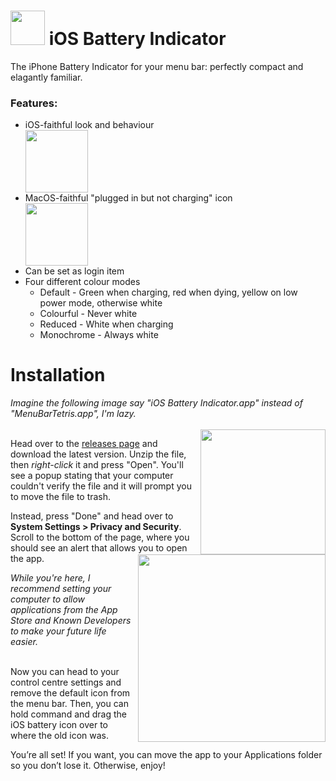 <h1><img width="55" src="https://github.com/user-attachments/assets/e498a079-12c5-444d-8cfa-38ecf71da5a4"/> iOS Battery Indicator</h1>
<p>The iPhone Battery Indicator for your menu bar: perfectly compact and elagantly familiar.</p>

<div>
  <h3>Features:</h3>
  <ul>
    <li>iOS-faithful look and behaviour</li>
    <img width="100" src="https://github.com/user-attachments/assets/da68a3c3-42f5-48e1-9d65-fbd4a3a2aa0e"/>
    <li>MacOS-faithful "plugged in but not charging" icon</li>
    <img width="100" src="https://github.com/user-attachments/assets/c1bf66f2-9df9-4ff9-9b0b-93eb1e9fbc8d"/>
    <li>Can be set as login item</li>
    <li>Four different colour modes
      <ul>
        <li>Default - Green when charging, red when dying, yellow on low power mode, otherwise white</li>
        <li>Colourful - Never white</li>
        <li>Reduced - White when charging</li>
        <li>Monochrome - Always white</li>
      </ul>
    </li>
  </ul>
</div>
<h1>Installation</h1>
<i>Imagine the following image say "iOS Battery Indicator.app" instead of "MenuBarTetris.app", I'm lazy.</i>
<div>
<br/><img src="https://github.com/user-attachments/assets/35c99ebf-ac5a-4fb8-ab92-c392ca101880" width="200" align="right"/>
<p>Head over to the <a href="https://github.com/betafruit/iOSBatteryIndicatorForMacOS/releases">releases page</a> and download the latest version. Unzip the file, then <i>right-click</i> it and press "Open". You'll see a popup stating that your computer couldn't verify the file and it will prompt you to move the file to trash.</p>
</div>
<div>
<img src="https://github.com/user-attachments/assets/bf742d32-7bf7-44a9-8367-916929f4f988" width="300" align="right"/>
<p>Instead, press "Done" and head over to <b>System Settings > Privacy and Security</b>. Scroll to the bottom of the page, where you should see an alert that allows you to open the app.</p>
<i>While you're here, I recommend setting your computer to allow applications from the App Store and Known Developers to make your future life easier.</i>
</div>
<br/><p>Now you can head to your control centre settings and remove the default icon from the menu bar. Then, you can hold command and drag the iOS battery icon over to  where the old icon was.</p>
<p>You’re all set! If you want, you can move the app to your Applications folder so you don’t lose it. Otherwise, enjoy!</p>
